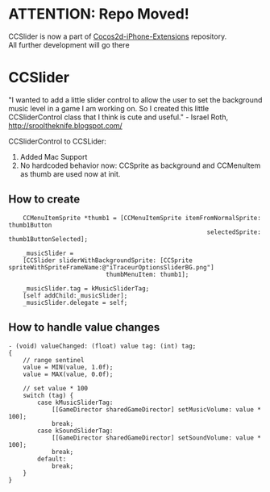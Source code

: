 ATTENTION: Repo Moved!
======================
CCSlider is now a part of [Cocos2d-iPhone-Extensions](https://github.com/cocos2d/cocos2d-iphone-extensions) repository.   
All further development will go there

CCSlider
==================

"I wanted to add a little slider control to allow the user to set the background music level in a game I am working on. 
So I created this little CCSliderControl class that I think is cute and useful." - Israel Roth, http://srooltheknife.blogspot.com/

CCSliderControl to CCSLider:
1) Added Mac Support
2) No hardcoded behavior now: CCSprite as background and CCMenuItem as thumb are used now at init.


How to create
-------------
		CCMenuItemSprite *thumb1 = [CCMenuItemSprite itemFromNormalSprite: thumb1Button 
														   selectedSprite: thumb1ButtonSelected];
		
		_musicSlider = 
		[CCSlider sliderWithBackgroundSprite: [CCSprite spriteWithSpriteFrameName:@"iTraceurOptionsSliderBG.png"] 
							   thumbMenuItem: thumb1];
		
		_musicSlider.tag = kMusicSliderTag;
		[self addChild:_musicSlider];
		_musicSlider.delegate = self;
		
		
How to handle value changes
-------------
	- (void) valueChanged: (float) value tag: (int) tag; 
	{
		// range sentinel
		value = MIN(value, 1.0f);
		value = MAX(value, 0.0f);
		
		// set value * 100
		switch (tag) {
			case kMusicSliderTag:
				[[GameDirector sharedGameDirector] setMusicVolume: value * 100];
				break;
			case kSoundSliderTag:
				[[GameDirector sharedGameDirector] setSoundVolume: value * 100];
				break;
			default:
				break;
		}
	}